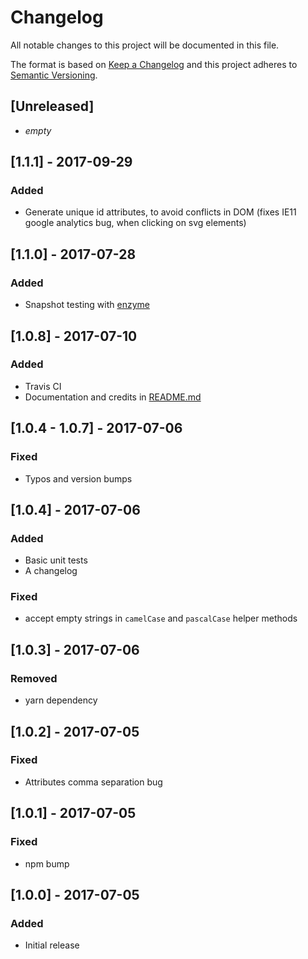 # Changelog
All notable changes to this project will be documented in this file.

The format is based on [Keep a Changelog](http://keepachangelog.com/en/1.0.0/)
and this project adheres to [Semantic Versioning](http://semver.org/spec/v2.0.0.html).

## [Unreleased]
- _empty_

## [1.1.1] - 2017-09-29
### Added
- Generate unique id attributes, to avoid conflicts in DOM (fixes IE11 google analytics bug, when clicking on svg elements)

## [1.1.0] - 2017-07-28
### Added
- Snapshot testing with [enzyme](https://github.com/airbnb/enzyme)

## [1.0.8] - 2017-07-10
### Added
- Travis CI
- Documentation and credits in [README.md](./README.md)

## [1.0.4 - 1.0.7] - 2017-07-06
### Fixed
- Typos and version bumps

## [1.0.4] - 2017-07-06
### Added
- Basic unit tests
- A changelog
### Fixed
- accept empty strings in `camelCase` and `pascalCase` helper methods

## [1.0.3] - 2017-07-06
### Removed
- yarn dependency

## [1.0.2] - 2017-07-05
### Fixed
- Attributes comma separation bug

## [1.0.1] - 2017-07-05
### Fixed
- npm bump

## [1.0.0] - 2017-07-05
### Added
- Initial release